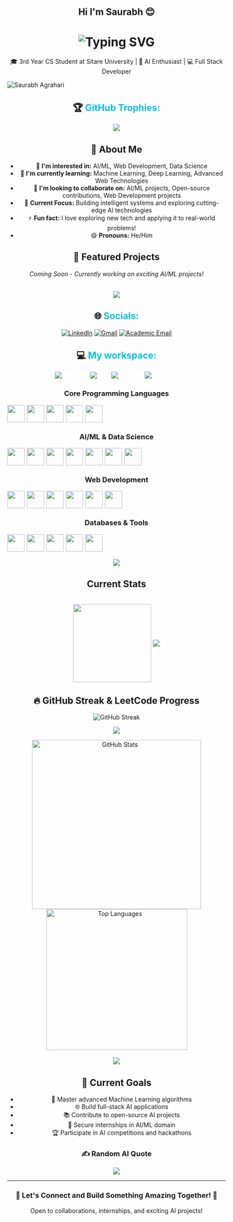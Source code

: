 <div align="center"> 

## Hi I'm Saurabh 😊

<h1 align="center">   
  <img src="https://readme-typing-svg.demolab.com?font=Operator+Mono&size=37&duration=2800&pause=2000&color=FAFAFA&center=true&vCenter=true&width=940&height=50&lines=Hey%2C+I'm+Saurabh+Agrahari+%F0%9F%91%8B;AI+Enthusiast+%26+Developer;Welcome+to+my+GitHub+Profile!" alt="Typing SVG" /> 
</h1>

<p align="center">🎓 3rd Year CS Student at Sitare University | 🤖 AI Enthusiast | 💻 Full Stack Developer</p>

<p align="left"> <img src="https://komarev.com/ghpvc/?username=mrstarks298&label=Profile%20views&color=0e75b6&style=flat" alt="Saurabh Agrahari" /> </p>

<p><h2 style="text-decoration: none; cursor: none;">🏆 <span style="color: #00c2e0">GitHub Trophies:</span></h2></p>

![](https://github-profile-trophy.vercel.app/?username=mrstarks298&theme=juicyfresh&no-frame=false&no-bg=false&margin-w=4)

## 🚀 About Me

- 👀 **I'm interested in:** AI/ML, Web Development, Data Science
- 🌱 **I'm currently learning:** Machine Learning, Deep Learning, Advanced Web Technologies
- 💞️ **I'm looking to collaborate on:** AI/ML projects, Open-source contributions, Web Development projects
- 🎯 **Current Focus:** Building intelligent systems and exploring cutting-edge AI technologies
- ⚡ **Fun fact:** I love exploring new tech and applying it to real-world problems!
- 😄 **Pronouns:** He/Him

## 🚀 Featured Projects

*Coming Soon - Currently working on exciting AI/ML projects!*

<br/>
<img src="https://user-images.githubusercontent.com/73097560/115834477-dbab4500-a447-11eb-908a-139a6edaec5c.gif">

<br/>

<p><h2 style="text-decoration: none; cursor: none;"> 🌐 <span style="color: #00c2e0">Socials:</span></h2></p>

<p style="color: #fff;">
<a href="https://www.linkedin.com/in/saurabh-agrahari1234/"><img src="https://img.shields.io/badge/LinkedIn-%230077B5.svg?logo=linkedin&logoColor=white" alt="LinkedIn" /></a>
<a href="mailto:saurabhagrahari154@gmail.com"><img src="https://img.shields.io/badge/Gmail-D14836?logo=gmail&logoColor=white" alt="Gmail" /></a>
<a href="mailto:saurabhagrahariiitjee2022@gmail.com"><img src="https://img.shields.io/badge/Academic_Email-0078d6?logo=microsoft-outlook&logoColor=white" alt="Academic Email" /></a>
</p>

<p><h2 style="text-decoration: none; cursor: none;">  💻 <span style="color: #00c2e0">My workspace:</span></h2></p>

<p style="color: #fff;">
<img src="https://img.shields.io/badge/Windows_11-informational?style=flat&logo=windows&logoColor=white&color=0078d6" alt="Windows" />
<img src="https://img.shields.io/badge/RAM-16_GB-informational?style=flat&logo=data:image/png;base64,iVBORw0KGgoAAAANSUhEUgAAAA4AAAAOCAYAAAAfSC3RAAAABmJLR0QA/wD/AP+gvaeTAAAAqUlEQVQokaWSsQ3CQAxF36GIMlQMAbkFaOgoGQCJIdiKIl3YIYxAg6gjSso0n8YJLhC5E1+yLJ39zpb84V9JCpK2lqOkpUX0tW/gQlJnuZZ0tKh9begPBq2BfeJyTQjhNkxrJd0lPTWtFmBmv5TABbgmTCwBCvdwSlwVPzFbxXTLqAZ4ADsPvhLADRCBDj7nWAEHYD4B98B5PIfBWQbwoLdc5SxX/bRcrt4PhcIRoFAWyAAAAABJRU5ErkJggg==&logoColor=white&color=GREEN" alt="Ram" />
<img src="https://img.shields.io/badge/VS-Code-informational?style=flat&logo=visual-studio-code&logoColor=white&color=0071C5" alt="VS Code" />
<img src="https://img.shields.io/badge/PyCharm-informational?style=flat&logo=pycharm&logoColor=white&color=000000" alt="PyCharm" />
</p>

<p><h3>Core Programming Languages</h3></p>
  <div style="display: flex; gap:5px; flex-wrap: wrap;">
    <img src="https://cdn.jsdelivr.net/gh/devicons/devicon/icons/python/python-original.svg" width=40/>
    <img src="https://cdn.jsdelivr.net/gh/devicons/devicon/icons/javascript/javascript-original.svg" width=40 />
    <img src="https://cdn.jsdelivr.net/gh/devicons/devicon/icons/java/java-original.svg" width=40/>
    <img src="https://cdn.jsdelivr.net/gh/devicons/devicon/icons/cplusplus/cplusplus-original.svg" width=40/>
    <img src="https://cdn.jsdelivr.net/gh/devicons/devicon/icons/c/c-original.svg" width=40/>
  </div>

<p><h3>AI/ML & Data Science</h3></p>
  <div style="display: flex; gap:5px; flex-wrap: wrap;">
    <img src="https://cdn.jsdelivr.net/gh/devicons/devicon/icons/tensorflow/tensorflow-original.svg" width=40/>
    <img src="https://cdn.jsdelivr.net/gh/devicons/devicon/icons/pytorch/pytorch-original.svg" width=40/>
    <img src="https://cdn.jsdelivr.net/gh/devicons/devicon/icons/pandas/pandas-original.svg" width=40/>
    <img src="https://cdn.jsdelivr.net/gh/devicons/devicon/icons/numpy/numpy-original.svg" width=40/>
    <img src="https://upload.wikimedia.org/wikipedia/commons/0/05/Scikit_learn_logo_small.svg" width=40/>
    <img src="https://seaborn.pydata.org/_images/logo-mark-lightbg.svg" width=40/>
    <img src="https://cdn.jsdelivr.net/gh/devicons/devicon/icons/jupyter/jupyter-original.svg" width=40/>
  </div>

<p><h3>Web Development</h3></p>
  <div style="display: flex; gap:5px; flex-wrap: wrap;">
    <img src="https://cdn.jsdelivr.net/gh/devicons/devicon/icons/html5/html5-original-wordmark.svg" width=40/>
    <img src="https://cdn.jsdelivr.net/gh/devicons/devicon/icons/css3/css3-original-wordmark.svg" width=40/>
    <img src="https://cdn.jsdelivr.net/gh/devicons/devicon/icons/bootstrap/bootstrap-original.svg" width=40/>
    <img src="https://cdn.jsdelivr.net/gh/devicons/devicon/icons/react/react-original.svg" width=40/>
    <img src="https://cdn.jsdelivr.net/gh/devicons/devicon/icons/nodejs/nodejs-original.svg" width=40/>
    <img src="https://cdn.jsdelivr.net/gh/devicons/devicon/icons/flask/flask-original.svg" width=40/>
  </div>

<p><h3>Databases & Tools</h3></p>
  <div style="display: flex; gap:5px; flex-wrap: wrap;">
    <img src="https://cdn.jsdelivr.net/gh/devicons/devicon/icons/mysql/mysql-original.svg" width=40/>
    <img src="https://cdn.jsdelivr.net/gh/devicons/devicon/icons/postgresql/postgresql-original.svg" width=40/>
    <img src="https://cdn.jsdelivr.net/gh/devicons/devicon/icons/git/git-original.svg" width=40/>
    <img src="https://cdn.jsdelivr.net/gh/devicons/devicon/icons/github/github-original.svg" width=40/>
    <img src="https://cdn.jsdelivr.net/gh/devicons/devicon/icons/docker/docker-original.svg" width=40/>
  </div>

<br/>

<img src="https://user-images.githubusercontent.com/73097560/115834477-dbab4500-a447-11eb-908a-139a6edaec5c.gif">
<br/>

## Current Stats 

<div align="center">

</br>

<img align="center" src="http://github-profile-summary-cards.vercel.app/api/cards/profile-details?username=mrstarks298&theme=radical" height="180em" />

<img align="center" src="https://github-readme-activity-graph.vercel.app/graph?username=mrstarks298&theme=redical"/>

</div>

## 🔥 GitHub Streak & LeetCode Progress

<div align="center">

<img src="https://github-readme-streak-stats.herokuapp.com/?user=mrstarks298&theme=react&border_radius=10" alt="GitHub Streak" />

</div>

<p align="center">
  <img src="https://leetcard.jacoblin.cool/maxcoder143?theme=dark&font=Nunito&ext=heatmap" />
</p>

<div align="center" style="margin-top: 10px; display: flex; flex-wrap: wrap; justify-content: center;">

  <img width="390" src="https://github-readme-stats.vercel.app/api?username=mrstarks298&show_icons=true&theme=react&rank_icon=github&border_radius=10" alt="GitHub Stats" />

  <img width="325" src="https://github-readme-stats.vercel.app/api/top-langs/?username=mrstarks298&hide=HTML&langs_count=8&layout=compact&theme=react&border_radius=10&size_weight=0.5&count_weight=0.5&exclude_repo=github-readme-stats" alt="Top Languages" />

</div>

<br/>
<img src="https://user-images.githubusercontent.com/73097560/115834477-dbab4500-a447-11eb-908a-139a6edaec5c.gif">
<br/>

## 🎯 Current Goals

- 🤖 Master advanced Machine Learning algorithms
- 🌐 Build full-stack AI applications
- 📚 Contribute to open-source AI projects
- 💼 Secure internships in AI/ML domain
- 🏆 Participate in AI competitions and hackathons



### ✍️ Random AI Quote
![](https://quotes-github-readme.vercel.app/api?type=horizontal&theme=dark&quotes=The%20development%20of%20artificial%20intelligence%20is%20as%20fundamental%20as%20the%20creation%20of%20the%20microprocessor%2C%20the%20personal%20computer%2C%20the%20Internet%2C%20and%20the%20mobile%20phone.%20It%20will%20change%20the%20way%20people%20work%2C%20learn%2C%20travel%2C%20get%20health%20care%2C%20and%20communicate%20with%20each%20other.%20-%20Bill%20Gates;AI%20is%20going%20to%20be%20the%20most%20impactful%20technology%20of%20our%20generation%2C%20and%20we%20want%20everyone%20to%20be%20able%20to%20use%20it.%20-%20Sam%20Altman;The%20question%20of%20whether%20a%20computer%20can%20think%20is%20no%20more%20interesting%20than%20the%20question%20of%20whether%20a%20submarine%20can%20swim.%20-%20Edsger%20W.%20Dijkstra;Machine%20learning%20is%20the%20last%20invention%20that%20humanity%20will%20ever%20need%20to%20make.%20-%20Nick%20Bostrom)

---

<div align="center">
  <h3>🚀 Let's Connect and Build Something Amazing Together! 🚀</h3>
  <p>Open to collaborations, internships, and exciting AI projects!</p>
</div>

</div>
